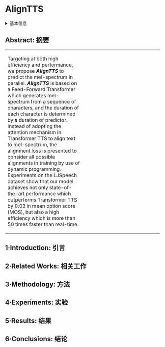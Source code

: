# AlignTTS

<details>
<summary>基本信息</summary>

- 标题: "AlignTTS: Efficient Feed-Forward Text-to-Speech System without Explicit Alignment"
- 作者:
  - 01 Zhen Zeng,
  - 02 Jianzong Wang,
  - 03 Ning Cheng,
  - 04 Tian Xia,
  - 05 Jing Xiao
- 链接:
  - [ArXiv](https://arxiv.org/abs/2003.01950)
  - [Publication](https://doi.org/10.1109/ICASSP40776.2020.9054119)
  - [Github]
  - [Demo]
- 文件:
  - [ArXiv](_PDF/2003.01950v1__AlignTTS__Efficient_Feed-Forward_Text-to-Speech_System_without_Explicit_Alignment.pdf)
  - [Publication](_PDF/2003.01950p0__AlignTTS__ICASSP2020.pdf)

</details>

## Abstract: 摘要

<table><tr><td width="50%">

Targeting at both high efficiency and performance, we propose ***AlignTTS*** to predict the mel-spectrum in parallel.
***AlignTTS*** is based on a Feed-Forward Transformer which generates mel-spectrum from a sequence of characters, and the duration of each character is determined by a duration of predictor.
Instead of adopting the attention mechanism in Transformer TTS to align text to mel-spectrum, the alignment loss is presented to consider all possible alignments in training by use of dynamic programming.
Experiments on the LJSpeech dataset show that our model achieves not only state-of-the-art performance which outperforms Transformer TTS by 0.03 in mean option score (MOS), but also a high efficiency which is more than 50 times faster than real-time.

</td><td>

</td></tr></table>

## 1·Introduction: 引言

## 2·Related Works: 相关工作

## 3·Methodology: 方法

## 4·Experiments: 实验

## 5·Results: 结果

## 6·Conclusions: 结论